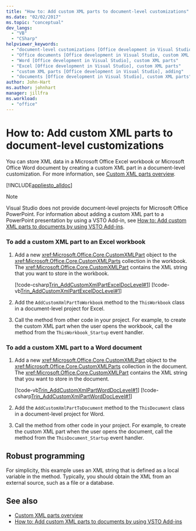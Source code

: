 ```yaml
---
title: "How to: Add custom XML parts to document-level customizations"
ms.date: "02/02/2017"
ms.topic: "conceptual"
dev_langs:
  - "VB"
  - "CSharp"
helpviewer_keywords:
  - "document-level customizations [Office development in Visual Studio], custom XML parts"
  - "Office documents [Office development in Visual Studio, custom XML parts"
  - "Word [Office development in Visual Studio], custom XML parts"
  - "Excel [Office development in Visual Studio], custom XML parts"
  - "custom XML parts [Office development in Visual Studio], adding"
  - "documents [Office development in Visual Studio], custom XML parts"
author: John-Hart
ms.author: johnhart
manager: jillfra
ms.workload:
  - "office"
---
```

# How to: Add custom XML parts to document-level customizations
  You can store XML data in a Microsoft Office Excel workbook or Microsoft Office Word document by creating a custom XML part in a document-level customization. For more information, see [Custom XML parts overview](../vsto/custom-xml-parts-overview.md).

 [!INCLUDE[appliesto_alldoc](../vsto/includes/appliesto-alldoc-md.md)]

> [!NOTE]
> Visual Studio does not provide document-level projects for Microsoft Office PowerPoint. For information about adding a custom XML part to a PowerPoint presentation by using a VSTO Add-in, see [How to: Add custom XML parts to documents by using VSTO Add-ins](../vsto/how-to-add-custom-xml-parts-to-documents-by-using-vsto-add-ins.md).

### To add a custom XML part to an Excel workbook

1. Add a new <xref:Microsoft.Office.Core.CustomXMLPart> object to the <xref:Microsoft.Office.Core.CustomXMLParts> collection in the workbook. The <xref:Microsoft.Office.Core.CustomXMLPart> contains the XML string that you want to store in the workbook.

     [!code-csharp[Trin_AddCustomXmlPartExcelDocLevel#1](../vsto/codesnippet/CSharp/Trin_AddCustomXmlPartExcelDocLevel/ThisWorkbook.cs#1)]
     [!code-vb[Trin_AddCustomXmlPartExcelDocLevel#1](../vsto/codesnippet/VisualBasic/Trin_AddCustomXmlPartExcelDocLevel/ThisWorkbook.vb#1)]

2. Add the `AddCustomXmlPartToWorkbook` method to the `ThisWorkbook` class in a document-level project for Excel.

3. Call the method from other code in your project. For example, to create the custom XML part when the user opens the workbook, call the method from the `ThisWorkbook_Startup` event handler.

### To add a custom XML part to a Word document

1. Add a new <xref:Microsoft.Office.Core.CustomXMLPart> object to the <xref:Microsoft.Office.Core.CustomXMLParts> collection in the document. The <xref:Microsoft.Office.Core.CustomXMLPart> contains the XML string that you want to store in the document.

     [!code-vb[Trin_AddCustomXmlPartWordDocLevel#1](../vsto/codesnippet/VisualBasic/Trin_AddCustomXmlPartWordDocLevel/ThisDocument.vb#1)]
     [!code-csharp[Trin_AddCustomXmlPartWordDocLevel#1](../vsto/codesnippet/CSharp/Trin_AddCustomXmlPartWordDocLevel/ThisDocument.cs#1)]

2. Add the `AddCustomXmlPartToDocument` method to the `ThisDocument` class in a document-level project for Word.

3. Call the method from other code in your project. For example, to create the custom XML part when the user opens the document, call the method from the `ThisDocument_Startup` event handler.

## Robust programming
 For simplicity, this example uses an XML string that is defined as a local variable in the method. Typically, you should obtain the XML from an external source, such as a file or a database.

## See also
- [Custom XML parts overview](../vsto/custom-xml-parts-overview.md)
- [How to: Add custom XML parts to documents by using VSTO Add-ins](../vsto/how-to-add-custom-xml-parts-to-documents-by-using-vsto-add-ins.md)
